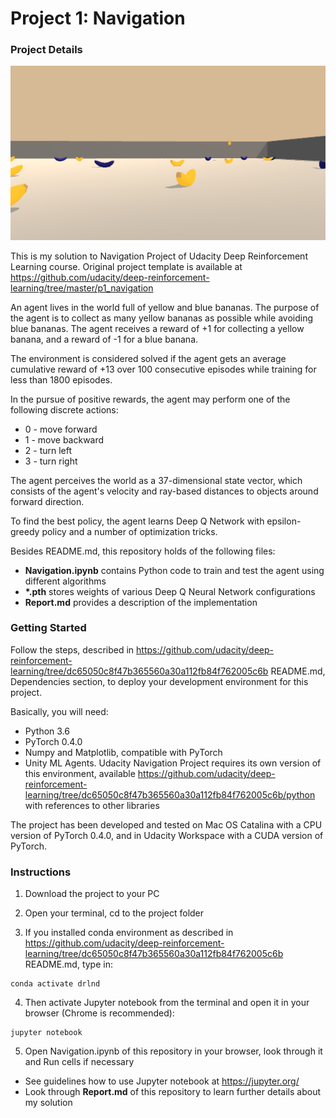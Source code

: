 # Project 1: Navigation
### Project Details

![BananaWorld](banana_world.png)

This is my solution to Navigation Project of Udacity Deep Reinforcement Learning course. Original project template is available at https://github.com/udacity/deep-reinforcement-learning/tree/master/p1_navigation

An agent lives in the world full of yellow and blue bananas. The purpose of the agent is to collect as many yellow bananas as possible while avoiding blue bananas. The agent receives a reward of +1 for collecting a yellow banana, and a reward of -1 for a blue banana.

The environment is considered solved if the agent gets an average cumulative reward of +13 over 100 consecutive episodes while training for less than 1800 episodes.

In the pursue of positive rewards, the agent may perform one of the following discrete actions:
* 0 - move forward
* 1 - move backward
* 2 - turn left
* 3 - turn right

The agent perceives the world as a 37-dimensional state vector, which consists of the agent's velocity and ray-based distances to objects around forward direction.

To find the best policy, the agent learns Deep Q Network with epsilon-greedy policy and a number of optimization tricks.

Besides README.md, this repository holds of the following files:

* __Navigation.ipynb__ contains Python code to train and test the agent using different algorithms
* __*.pth__ stores weights of various Deep Q Neural Network configurations
* __Report.md__ provides a description of the implementation

### Getting Started

Follow the steps, described in https://github.com/udacity/deep-reinforcement-learning/tree/dc65050c8f47b365560a30a112fb84f762005c6b README.md, Dependencies section, to deploy your development environment for this project.

Basically, you will need:

* Python 3.6
* PyTorch 0.4.0
* Numpy and Matplotlib, compatible with PyTorch
* Unity ML Agents. Udacity Navigation Project requires its own version of this environment, available https://github.com/udacity/deep-reinforcement-learning/tree/dc65050c8f47b365560a30a112fb84f762005c6b/python with references to other libraries

The project has been developed and tested on Mac OS Catalina with a CPU version of PyTorch 0.4.0, and in Udacity Workspace with a CUDA version of PyTorch.

### Instructions

1. Download the project to your PC

2. Open your terminal, cd to the project folder

3. If you installed conda environment as described in https://github.com/udacity/deep-reinforcement-learning/tree/dc65050c8f47b365560a30a112fb84f762005c6b README.md, type in:

```
conda activate drlnd
```

4. Then activate Jupyter notebook from the terminal and open it in your browser (Chrome is recommended):

```
jupyter notebook
```

5. Open Navigation.ipynb of this repository in your browser, look through it and Run cells if necessary

* See guidelines how to use Jupyter notebook at https://jupyter.org/
* Look through __Report.md__ of this repository to learn further details about my solution
